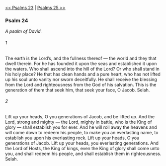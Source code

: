 [<< Psalms 23](Psalms%2023)  |  [Psalms 25 >>](Psalms%2025)

### Psalm 24

*A psalm of David.*

###### 1
The earth is the Lord’s, and the fullness thereof — the world and they that dwell therein. For he has founded it upon the seas and established it upon the waters. Who shall ascend into the hill of the Lord? Or who shall stand in his holy place? He that has clean hands and a pure heart, who has not lifted up his soul unto vanity nor sworn deceitfully. He shall receive the blessing from the Lord and righteousness from the God of his salvation. This is the generation of them that seek him, that seek your face, O Jacob. Selah.

###### 2
Lift up your heads, O you generations of Jacob, and be lifted up. And the Lord, strong and mighty — the Lord, mighty in battle, who is the King of glory — shall establish you for ever. And he will roll away the heavens and will come down to redeem his people, to make you an everlasting name, to establish you upon his everlasting rock. Lift up your heads, O you generations of Jacob. Lift up your heads, you everlasting generations. And the Lord of Hosts, the King of kings, even the King of glory shall come unto you, and shall redeem his people, and shall establish them in righteousness. Selah.